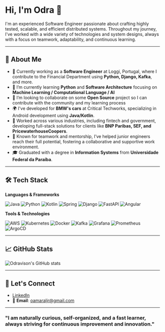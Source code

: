 # Hi, I'm Odra 👋

I'm an experienced Software Engineer passionate about crafting highly tested, scalable, and efficient distributed systems. Throughout my journey, I've worked with a wide variety of technologies and system designs, always with a focus on teamwork, adaptability, and continuous learning.

---

## 🚀 About Me

- 🔭 Currently working as a **Software Engineer** at Loggi, Portugal, where I contribute to the Financial Department using **Python, Django, Kafka**, and more.
- 🌱 I’m currently learning **Python** and **Software Architecture** focusing on **Machine Learning / Computational Language / AI**
- 👯 I’m looking to collaborate on some **Open Source** project so I can contribute with the community and my learning process
- 🌍 I've developed for **BMW's cars** at Critical Techworks, specializing in Android development using **Java/Kotlin**.
- 💼 Worked across various industries, including fintech and government, developing full-stack solutions for clients like **BNP Paribas, SEF, and PricewaterhouseCoopers**.
- 🤝 Known for teamwork and mentorship, I’ve helped junior engineers reach their full potential, fostering a collaborative and supportive work environment.
- 🎓 Graduated with a degree in **Information Systems** from **Universidade Federal da Paraíba**.

---

## 🛠️ Tech Stack

**Languages & Frameworks**

![Java](https://img.shields.io/badge/Java-ED8B00?style=for-the-badge&logo=java&logoColor=white) ![Python](https://img.shields.io/badge/Python-3776AB?style=for-the-badge&logo=python&logoColor=white) ![Kotlin](https://img.shields.io/badge/Kotlin-0095D5?style=for-the-badge&logo=kotlin&logoColor=white) ![Spring](https://img.shields.io/badge/Spring-6DB33F?style=for-the-badge&logo=spring&logoColor=white) ![Django](https://img.shields.io/badge/Django-092E20?style=for-the-badge&logo=django&logoColor=white) ![FastAPI](https://img.shields.io/badge/FastAPI-005571?style=for-the-badge&logo=fastapi&logoColor=white) ![Angular](https://img.shields.io/badge/Angular-DD0031?style=for-the-badge&logo=angular&logoColor=white)

**Tools & Technologies**

![AWS](https://img.shields.io/badge/AWS-232F3E?style=for-the-badge&logo=amazon-aws&logoColor=white) ![Kubernetes](https://img.shields.io/badge/Kubernetes-326CE5?style=for-the-badge&logo=kubernetes&logoColor=white) ![Docker](https://img.shields.io/badge/Docker-2496ED?style=for-the-badge&logo=docker&logoColor=white) ![Kafka](https://img.shields.io/badge/Apache%20Kafka-231F20?style=for-the-badge&logo=apache-kafka&logoColor=white) ![Grafana](https://img.shields.io/badge/Grafana-F46800?style=for-the-badge&logo=grafana&logoColor=white) ![Prometheus](https://img.shields.io/badge/Prometheus-E6522C?style=for-the-badge&logo=prometheus&logoColor=white) ![ArgoCD](https://img.shields.io/badge/ArgoCD-FE5000?style=for-the-badge&logo=argo&logoColor=white)

---

## 📈 GitHub Stats

![Odravison's GitHub stats](https://github-readme-stats.vercel.app/api?username=odravison&show_icons=true&theme=radical)

---

## 🔗 Let's Connect

- [LinkedIn](https://linkedin.com/in/odravison)
- 📧 **Email**: oamaraljr@gmail.com

---

### "I am naturally curious, self-organized, and a fast learner, always striving for continuous improvement and innovation."
